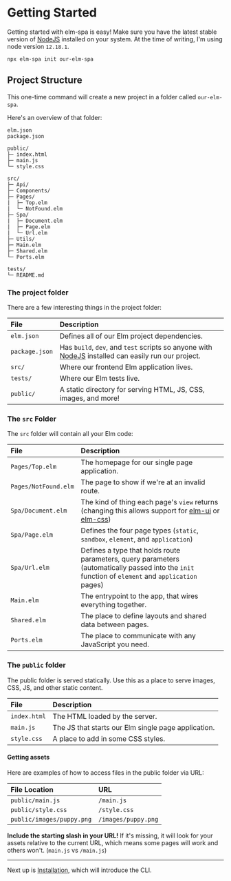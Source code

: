 # Getting Started

Getting started with elm-spa is easy! Make sure you have the latest stable version of [NodeJS](https://nodejs.org/en/) installed on your system. At the time of writing, I'm using node version `12.18.1`.

```terminal
npx elm-spa init our-elm-spa
```

## Project Structure

This one-time command will create a new project in a folder called `our-elm-spa`. 

Here's an overview of that folder:

```
elm.json
package.json

public/
├─ index.html
├─ main.js
└─ style.css

src/
├─ Api/
├─ Components/
├─ Pages/
|  ├─ Top.elm
|  └─ NotFound.elm
├─ Spa/
|  ├─ Document.elm
|  ├─ Page.elm
|  └─ Url.elm
├─ Utils/
├─ Main.elm
├─ Shared.elm
└─ Ports.elm

tests/
└─ README.md
```

### The project folder

There are a few interesting things in the project folder:

File | Description
:-- | :--
`elm.json` | Defines all of our Elm project dependencies.
`package.json` | Has `build`, `dev`, and `test` scripts so anyone with [NodeJS](https://nodejs.org) installed can easily run our project.
`src/` | Where our frontend Elm application lives.
`tests/` | Where our Elm tests live.
`public/` | A static directory for serving HTML, JS, CSS, images, and more!

### The `src` Folder

The `src` folder will contain all your Elm code:

File | Description
:-- | :--
`Pages/Top.elm` | The homepage for our single page application.
`Pages/NotFound.elm` | The page to show if we're at an invalid route.
`Spa/Document.elm` | The kind of thing each page's `view` returns (changing this allows support for [elm-ui](https://github.com/mdgriffith/elm-ui) or [elm-css](https://github.com/rtfeldman/elm-css))
`Spa/Page.elm` | Defines the four page types (`static`, `sandbox`, `element`, and `application`)
`Spa/Url.elm` | Defines a type that holds route parameters, query parameters (automatically passed into the `init` function of `element` and `application` pages)
`Main.elm` | The entrypoint to the app, that wires everything together.
`Shared.elm` | The place to define layouts and shared data between pages.
`Ports.elm` | The place to communicate with any JavaScript you need.

### The `public` folder

The public folder is served statically. Use this as a place to serve images, CSS, JS, and other static content.

File | Description
:-- | :--
`index.html` | The HTML loaded by the server.
`main.js` | The JS that starts our Elm single page application.
`style.css` | A place to add in some CSS styles.

#### Getting assets

Here are examples of how to access files in the public folder via URL:

File Location | URL
:-- | :---
`public/main.js` | `/main.js`
`public/style.css` | `/style.css`
`public/images/puppy.png` | `/images/puppy.png`

__Include the starting slash in your URL!__ If it's missing, it will look for your assets relative to the current URL, which means some pages will work and others won't. (`main.js` vs `/main.js`)

---

Next up is [Installation](/guide/installation), which will introduce the CLI.
